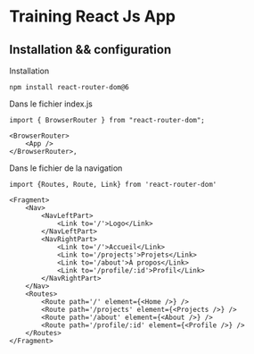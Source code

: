 # Training React Js App

## Installation && configuration

Installation
```
npm install react-router-dom@6
```

Dans le fichier index.js
```
import { BrowserRouter } from "react-router-dom";

<BrowserRouter>
    <App />
</BrowserRouter>,

```

Dans le fichier de la navigation
```
import {Routes, Route, Link} from 'react-router-dom'

<Fragment>
    <Nav>
        <NavLeftPart>
            <Link to='/'>Logo</Link>
        </NavLeftPart>
        <NavRightPart>
            <Link to='/'>Accueil</Link>
            <Link to='/projects'>Projets</Link>
            <Link to='/about'>À propos</Link>
            <Link to='/profile/:id'>Profil</Link>
        </NavRightPart>
    </Nav>
    <Routes>
        <Route path='/' element={<Home />} />
        <Route path='/projects' element={<Projects />} />
        <Route path='/about' element={<About />} />
        <Route path='/profile/:id' element={<Profile />} />
    </Routes>
</Fragment>
```